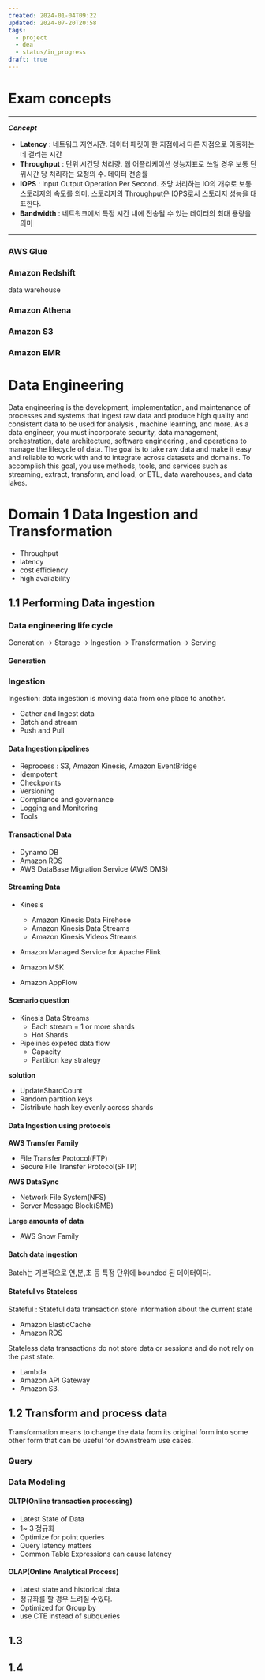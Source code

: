 ```yaml
---
created: 2024-01-04T09:22
updated: 2024-07-20T20:58
tags:
  - project
  - dea
  - status/in_progress
draft: true
---
```



# Exam concepts

---

**_Concept_**
- **Latency** : 네트워크 지연시간. 데이터 패킷이 한 지점에서 다른 지점으로 이동하는데 걸리는 시간
- **Throughput** : 단위 시간당 처리량. 웹 어플리케이션 성능지표로 쓰일 경우 보통 단위시간 당 처리하는 요청의 수. 데이터 전송률
- **IOPS** : Input Output Operation Per Second. 초당 처리하는 IO의 개수로 보통 스토리지의 속도를 의미. 스토리지의 Throughput은 IOPS로서 스토리지 성능을 대표한다.
- **Bandwidth** : 네트워크에서 특정 시간 내에 전송될 수 있는 데이터의 최대 용량을 의미
---



### AWS Glue

### Amazon Redshift

data warehouse

### Amazon Athena

### Amazon S3


### Amazon EMR


# Data Engineering

Data engineering is the development, implementation, and maintenance of processes and systems that ingest raw data and produce high quality and consistent data to be used for analysis
, machine learning, and more.
As a data engineer, you must incorporate security, data management, orchestration, data architecture, software engineering
, and operations to manage the lifecycle of data.
The goal is to take raw data and make it easy and reliable to work with and to integrate across datasets and domains.
To accomplish this goal, you use methods, tools, and services such as streaming, extract, transform, and load, or ETL, data warehouses, and data lakes.


# Domain 1 Data Ingestion and Transformation

- Throughput
- latency
- cost efficiency
- high availability

## 1.1 Performing Data ingestion

### Data engineering life cycle

Generation -> Storage -> Ingestion -> Transformation -> Serving

#### Generation

### Ingestion

Ingestion: data ingestion is moving data from one place to another.

- Gather and Ingest data
- Batch and stream
- Push and Pull

#### Data Ingestion pipelines

- Reprocess
  : S3, Amazon Kinesis, Amazon EventBridge
- Idempotent
- Checkpoints
- Versioning
- Compliance and governance
- Logging and Monitoring
- Tools

#### Transactional Data

- Dynamo DB
- Amazon RDS
- AWS DataBase Migration Service (AWS DMS)

#### Streaming Data

- Kinesis
  - Amazon Kinesis Data Firehose
  - Amazon Kinesis Data Streams
  - Amazon Kinesis Videos Streams

- Amazon Managed Service for Apache Flink
- Amazon MSK
- Amazon AppFlow

#### Scenario question

- Kinesis Data Streams
  - Each stream = 1 or more shards
  - Hot Shards
- Pipelines expeted data flow
  - Capacity
  - Partition key strategy


**solution**
- UpdateShardCount
- Random partition keys
- Distribute hash key evenly across shards


#### Data Ingestion using protocols

**AWS Transfer Family**

- File Transfer Protocol(FTP)
- Secure File Transfer Protocol(SFTP)

**AWS DataSync**

- Network File System(NFS)
- Server Message Block(SMB)

**Large amounts of data**
- AWS Snow Family

#### Batch data ingestion

Batch는 기본적으로 연,분,초 등 특정 단위에 bounded 된 데이터이다.

#### Stateful vs Stateless

Stateful : Stateful data transaction store information about the current state

- Amazon ElasticCache
- Amazon RDS


Stateless data transactions do not store data or sessions and do not rely on the past state.

- Lambda
- Amazon API Gateway
- Amazon S3.

## 1.2 Transform and process data

Transformation means to change the data from its original form into some other form that can be useful for downstream use cases.

### Query

### Data Modeling

#### OLTP(Online transaction processing)

- Latest State of Data
- 1~ 3 정규화
- Optimize for point queries
- Query latency matters
- Common Table Expressions can cause latency

#### OLAP(Online Analytical Process)

- Latest state and historical data
- 정규화를 할 경우 느려질 수있다.
- Optimized for Group by
- use CTE instead of subqueries

## 1.3

## 1.4
